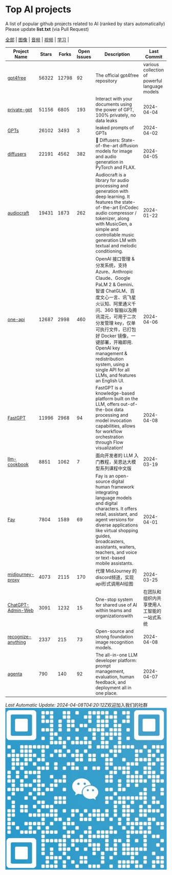 # Top AI projects
A list of popular github projects related to AI (ranked by stars automatically)
Please update **list.txt** (via Pull Request)

<a href="./README.md">全部</a> |   <a href="./READMEpicture.md">图像</a> |   <a href="./READMEaudio.md">音频</a> | <a href="./READMEvideo.md">视频</a> | <a href="./READMElearn.md">学习</a> | 

| Project Name | Stars | Forks | Open Issues | Description | Last Commit |
| ------------ | ----- | ----- | ----------- | ----------- | ----------- |
| [gpt4free](https://github.com/xtekky/gpt4free) | 56322 | 12798 | 92 | The official gpt4free repository | various collection of powerful language models | 2024-04-07 |
| [private-gpt](https://github.com/zylon-ai/private-gpt) | 51156 | 6805 | 193 | Interact with your documents using the power of GPT, 100% privately, no data leaks | 2024-04-04 |
| [GPTs](https://github.com/linexjlin/GPTs) | 26102 | 3493 | 3 | leaked prompts of GPTs | 2024-04-02 |
| [diffusers](https://github.com/huggingface/diffusers) | 22191 | 4562 | 382 | 🤗 Diffusers: State-of-the-art diffusion models for image and audio generation in PyTorch and FLAX. | 2024-04-05 |
| [audiocraft](https://github.com/facebookresearch/audiocraft) | 19431 | 1873 | 262 | Audiocraft is a library for audio processing and generation with deep learning. It features the state-of-the-art EnCodec audio compressor / tokenizer, along with MusicGen, a simple and controllable music generation LM with textual and melodic conditioning. | 2024-01-22 |
| [one-api](https://github.com/songquanpeng/one-api) | 12687 | 2998 | 460 | OpenAI 接口管理 & 分发系统，支持 Azure、Anthropic Claude、Google PaLM 2 & Gemini、智谱 ChatGLM、百度文心一言、讯飞星火认知、阿里通义千问、360 智脑以及腾讯混元，可用于二次分发管理 key，仅单可执行文件，已打包好 Docker 镜像，一键部署，开箱即用. OpenAI key management & redistribution system, using a single API for all LLMs, and features an English UI. | 2024-04-06 |
| [FastGPT](https://github.com/labring/FastGPT) | 11996 | 2968 | 94 | FastGPT is a knowledge-based platform built on the LLM, offers out-of-the-box data processing and model invocation capabilities, allows for workflow orchestration through Flow visualization! | 2024-04-08 |
| [llm-cookbook](https://github.com/datawhalechina/llm-cookbook) | 8851 | 1062 | 7 | 面向开发者的 LLM 入门教程，吴恩达大模型系列课程中文版 | 2024-03-19 |
| [Fay](https://github.com/xszyou/Fay) | 7804 | 1589 | 69 | Fay is an open-source digital human framework integrating language models and digital characters. It offers retail, assistant, and agent versions for diverse applications like virtual shopping guides, broadcasters, assistants, waiters, teachers, and voice or text-based mobile assistants. | 2024-04-01 |
| [midjourney-proxy](https://github.com/novicezk/midjourney-proxy) | 4073 | 2115 | 170 | 代理 MidJourney 的discord频道，实现api形式调用AI绘图 | 2024-03-25 |
| [ChatGPT-Admin-Web](https://github.com/AprilNEA/ChatGPT-Admin-Web) | 3091 | 1232 | 15 | One-stop system for shared use of AI within teams and organizationswith | 在团队和组织内共享使用人工智能的一站式系统 | 2023-12-27 |
| [recognize-anything](https://github.com/xinyu1205/recognize-anything) | 2337 | 215 | 73 | Open-source and strong foundation image recognition models. | 2024-04-08 |
| [agenta](https://github.com/Agenta-AI/agenta) | 790 | 140 | 92 | The all-in-one LLM developer platform: prompt management, evaluation, human feedback, and deployment all in one place. | 2024-04-07 |

*Last Automatic Update: 2024-04-08T04:20:12Z*欢迎加入我们的社群 ![](https://raw.githubusercontent.com/mouuii/picture/master/weichat.jpg) 